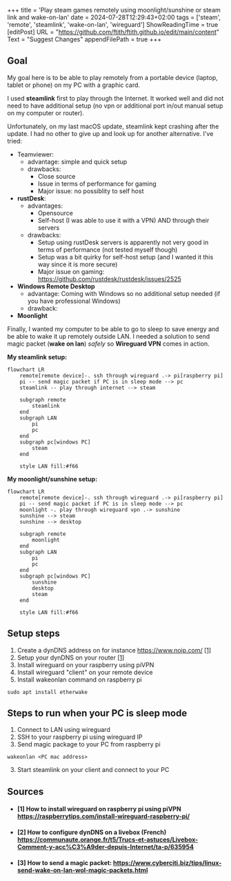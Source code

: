 +++
title = 'Play steam games remotely using moonlight/sunshine or steam link and wake-on-lan'
date = 2024-07-28T12:29:43+02:00
tags = ['steam', 'remote', 'steamlink', 'wake-on-lan', 'wireguard']
ShowReadingTime = true
[editPost]
URL = "https://github.com/ftith/ftith.github.io/edit/main/content"
Text = "Suggest Changes"
appendFilePath = true
+++
## Goal
My goal here is to be able to play remotely from a portable device (laptop, tablet or phone) on my PC with a graphic card.


I used **steamlink** first to play through the Internet. It worked well and did not need to have additional setup (no vpn or additional port in/out manual setup on my computer or router). 

Unfortunately, on my last macOS update, steamlink kept crashing after the update. I had no other to give up and look up for another alternative. I've tried:
- Teamviewer:
  - advantage: simple and quick setup
  - drawbacks: 
    - Close source 
    - Issue in terms of performance for gaming
    - Major issue: no possiblity to self host
- **rustDesk**:
  - advantages: 
    - Opensource 
    - Self-host (I was able to use it with a VPN) AND through their servers
  - drawbacks: 
    - Setup using rustDesk servers is apparently not very good in terms of performance (not tested myself though)
    - Setup was a bit quirky for self-host setup (and I wanted it this way since it is more secure)
    - Major issue on gaming: https://github.com/rustdesk/rustdesk/issues/2525
- **Windows Remote Desktop**
  - advantage: Coming with Windows so no additional setup needed (if you have professional Windows)
  - drawback: 
- **Moonlight**

Finally, I wanted my computer to be able to go to sleep to save energy and be able to wake it up remotely outside LAN. I needed a solution to send magic packet (**wake on lan**) _safely_ so **Wireguard VPN** comes in action. 


**My steamlink setup:**
```mermaid
flowchart LR
    remote[remote device]-. ssh through wireguard .-> pi[raspberry pi]
    pi -- send magic packet if PC is in sleep mode --> pc
    steamlink -- play through internet --> steam

    subgraph remote
        steamlink
    end
    subgraph LAN
        pi
        pc
    end
    subgraph pc[windows PC]
        steam
    end

    style LAN fill:#f66
```
**My moonlight/sunshine setup:**
```mermaid
flowchart LR
    remote[remote device]-. ssh through wireguard .-> pi[raspberry pi]
    pi -- send magic packet if PC is in sleep mode --> pc
    moonlight -. play through wireguard vpn .-> sunshine 
    sunshine --> steam
    sunshine --> desktop

    subgraph remote
        moonlight
    end
    subgraph LAN
        pi
        pc
    end
    subgraph pc[windows PC]
        sunshine
        desktop
        steam
    end

    style LAN fill:#f66
```
## Setup steps
1. Create a dynDNS address on for instance https://www.noip.com/ [[1]](#1-how-to-install-wireguard-on-raspberry-pi-using-pivpn-httpsraspberrytipscominstall-wireguard-raspberry-pi)
1. Setup your dynDNS on your router [[1]](#1-how-to-install-wireguard-on-raspberry-pi-using-pivpn-httpsraspberrytipscominstall-wireguard-raspberry-pi)
1. Install wireguard on your raspberry using piVPN
1. Install wireguard "client" on your remote device
1. Install wakeonlan command on raspberry pi
```
sudo apt install etherwake
```
## Steps to run when your PC is sleep mode
1. Connect to LAN using wireguard
2. SSH to your raspberry pi using wireguard IP
2. Send magic package to your PC from raspberry pi
```
wakeonlan <PC mac address>
```
3. Start steamlink on your client and connect to your PC

## Sources
- #### [1] How to install wireguard on raspberry pi using piVPN https://raspberrytips.com/install-wireguard-raspberry-pi/
- #### [2] How to configure dynDNS on a livebox (French) https://communaute.orange.fr/t5/Trucs-et-astuces/Livebox-Comment-y-acc%C3%A9der-depuis-Internet/ta-p/635954
- #### [3] How to send a magic packet: https://www.cyberciti.biz/tips/linux-send-wake-on-lan-wol-magic-packets.html